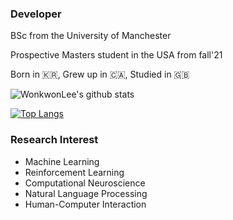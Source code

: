 <!--
**wonkwonlee/wonkwonlee** is a ✨ _special_ ✨ repository because its `README.md` (this file) appears on your GitHub profile.

Here are some ideas to get you started:

- 🔭 I’m currently working on ...
- 🌱 I’m currently learning ...
- 👯 I’m looking to collaborate on ...
- 🤔 I’m looking for help with ...
- 💬 Ask me about ...
- 📫 How to reach me: ...
- 😄 Pronouns: ...
- ⚡ Fun fact: ...
-->

### Developer

BSc from the University of Manchester

Prospective Masters student in the USA from fall'21

Born in 🇰🇷, Grew up in 🇨🇦, Studied in 🇬🇧


![WonkwonLee's github stats](https://github-readme-stats.vercel.app/api?username=wonkwonlee&show_icons=true&show_icons=true&hide=prs,issues)

[![Top Langs](https://github-readme-stats.vercel.app/api/top-langs/?username=wonkwonlee&layout=compact)](https://github.com/wonkwonlee/github-readme-stats)


### Research Interest
* Machine Learning
* Reinforcement Learning
* Computational Neuroscience
* Natural Language Processing
* Human-Computer Interaction
